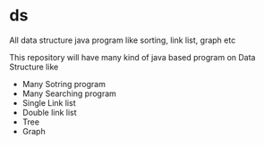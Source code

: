 # ds
All data structure java program like sorting, link list, graph etc

This repository will have many kind of java based program on Data Structure like
- Many Sotring program
- Many Searching program
- Single Link list
- Double link list
- Tree
- Graph
